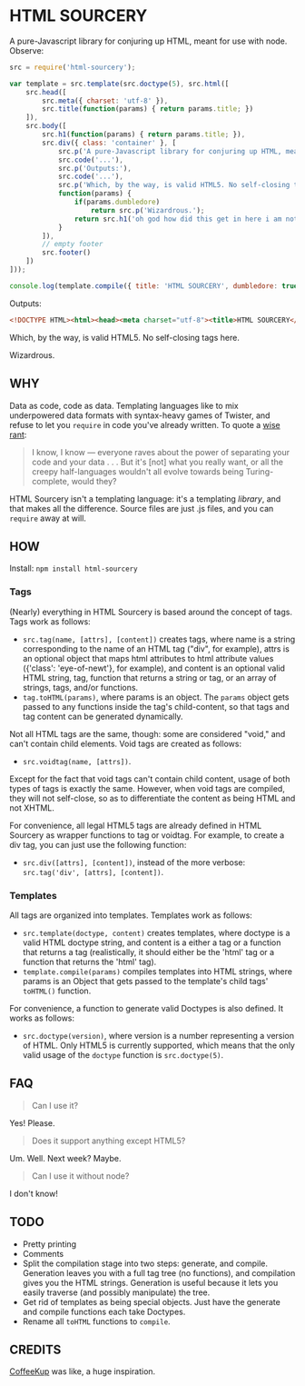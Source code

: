 HTML SOURCERY
=============
A pure-Javascript library for conjuring up HTML, meant for use with node. Observe:

```javascript
src = require('html-sourcery');

var template = src.template(src.doctype(5), src.html([
	src.head([
		src.meta({ charset: 'utf-8' }),
		src.title(function(params) { return params.title; })
	]),
	src.body([
		src.h1(function(params) { return params.title; }),
		src.div({ class: 'container' }, [
			src.p('A pure-Javascript library for conjuring up HTML, meant for use with node. Observe:'),
			src.code('...'),
			src.p('Outputs:'),
			src.code('...'),
			src.p('Which, by the way, is valid HTML5. No self-closing tags here.'),
			function(params) {
				if(params.dumbledore)
					return src.p('Wizardrous.');
				return src.h1('oh god how did this get in here i am not good with witchcraft');
			}
		]),
		// empty footer
		src.footer()
	])
]));

console.log(template.compile({ title: 'HTML SOURCERY', dumbledore: true }));
```

Outputs:

```html
<!DOCTYPE HTML><html><head><meta charset="utf-8"><title>HTML SOURCERY</title></head><body><h1>HTML SOURCERY</h1><div class="container"><code>...</code><p>Outputs:</p><code>...</code><p>Which, by the way, is valid HTML5. No self-closing tags here.</p><p>Wizardrous.</p></div><footer></footer></body></html>
```

Which, by the way, is valid HTML5. No self-closing tags here.

Wizardrous.

WHY
---
Data as code, code as data. Templating languages like to mix underpowered data formats with syntax-heavy games of Twister, and refuse to let you ```require``` in code you've already written. To quote a [wise rant](https://sites.google.com/site/steveyegge2/the-emacs-problem): 

> I know, I know — everyone raves about the power of separating your code and your data . . . But it's [not] what you really want, or all the creepy half-languages wouldn't all evolve towards being Turing-complete, would they?

HTML Sourcery isn't a templating language: it's a templating _library_, and that makes all the difference. Source files are just .js files, and you can ```require``` away at will.

HOW
---
Install:
```npm install html-sourcery```

### Tags
(Nearly) everything in HTML Sourcery is based around the concept of tags. Tags work as follows:

* ```src.tag(name, [attrs], [content])``` creates tags, where name is a string corresponding to the name of an HTML tag ("div", for example), attrs is an optional object that maps html attributes to html attribute values ({'class': 'eye-of-newt'}, for example), and content is an optional valid HTML string, tag, function that returns a string or tag, or an array of strings, tags, and/or functions.
* ```tag.toHTML(params)```, where params is an object. The ```params``` object gets passed to any functions inside the tag's child-content, so that tags and tag content can be generated dynamically.

Not all HTML tags are the same, though: some are considered "void," and can't contain child elements. Void tags are created as follows:

* ```src.voidtag(name, [attrs])```. 

Except for the fact that void tags can't contain child content, usage of both types of tags is exactly the same. However, when void tags are compiled, they will not self-close, so as to differentiate the content as being HTML and not XHTML.

For convenience, all legal HTML5 tags are already defined in HTML Sourcery as wrapper functions to tag or voidtag. For example, to create a div tag, you can just use the following function: 

* ```src.div([attrs], [content])```, instead of the more verbose: ```src.tag('div', [attrs], [content])```.

### Templates
All tags are organized into templates. Templates work as follows:

* ```src.template(doctype, content)``` creates templates, where doctype is a valid HTML doctype string, and content is a either a tag or a function that returns a tag (realistically, it should either be the 'html' tag or a function that returns the 'html' tag). 
* ```template.compile(params)``` compiles templates into HTML strings, where params is an Object that gets passed to the template's child tags' ```toHTML()``` function.

For convenience, a function to generate valid Doctypes is also defined. It works as follows:

* ```src.doctype(version)```, where version is a number representing a version of HTML. Only HTML5 is currently supported, which means that the only valid usage of the ```doctype``` function is ```src.doctype(5)```.

FAQ
---
> Can I use it?

Yes! Please.

> Does it support anything except HTML5?

Um. Well. Next week? Maybe.

> Can I use it without node?

I don't know!

TODO
----
* Pretty printing
* Comments
* Split the compilation stage into two steps: generate, and compile. Generation leaves you with a full tag tree (no functions), and compilation gives you the HTML strings. Generation is useful because it lets you easily traverse (and possibly manipulate) the tree.
* Get rid of templates as being special objects. Just have the generate and compile functions each take Doctypes.
* Rename all ```toHTML``` functions to ```compile```.

CREDITS
-------
[CoffeeKup](http://coffeekup.org/) was like, a huge inspiration.
